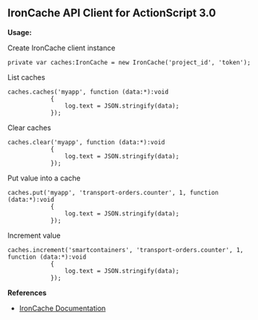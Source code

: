 IronCache API Client for ActionScript 3.0
---

**Usage:**

Create IronCache client instance

```
private var caches:IronCache = new IronCache('project_id', 'token');
```

List caches

```
caches.caches('myapp', function (data:*):void
			{
				log.text = JSON.stringify(data);
			});
```

Clear caches

```
caches.clear('myapp', function (data:*):void
			{
				log.text = JSON.stringify(data);
			});
```

Put value into a cache

```
caches.put('myapp', 'transport-orders.counter', 1, function (data:*):void
			{
				log.text = JSON.stringify(data);
			});
```

Increment value

```
caches.increment('smartcontainers', 'transport-orders.counter', 1, function (data:*):void
			{
				log.text = JSON.stringify(data);
			});
```

**References**

+ [IronCache Documentation](http://dev.iron.io/cache/)